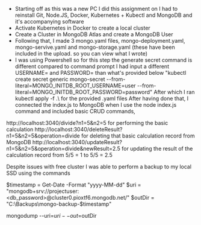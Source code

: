 - Starting off as this was a new PC I did this assignment on I had to reinstall Git, Node.JS, Docker, Kubernetes + Kubectl and MongoDB and it's accompanying software
- Activate Kubernetes in Docker to create a local cluster
- Create a Cluster in MongoDB Atlas and create a MongoDB User
- Following that, I made 3 mongo.yaml files, mongo-deployment.yaml, mongo-servive.yaml and mongo-storage.yaml (these have been included in the upload. so you can view what I wrote)
- I was using Powershell so for this step the generate secret command is different compared to command prompt
I had input a different USERNAME= and PASSWORD= than what's provided below
"kubectl create secret generic mongo-secret --from-literal=MONGO_INITDB_ROOT_USERNAME=user --from-literal=MONGO_INITDB_ROOT_PASSWORD=password"
After which I ran kubectl apply -f .\ for the provided .yaml files
After having done that, I connected the index.js to MongoDB when I use the node index.js command and included basic CRUD commands,

http://localhost:3040/divide?n1=5&n2=5 for performing the basic calculation
http://localhost:3040/deleteResult?n1=5&n2=5&operation=divide for deleting that basic calculation record from MongoDB
http://localhost:3040/updateResult?n1=5&n2=5&operation=divide&newResult=2.5 for updating the result of the calculation record from 5/5 = 1 to 5/5 = 2.5

Despite issues with free cluster I was able to perform a backup to my local SSD using the commands

$timestamp = Get-Date -Format "yyyy-MM-dd"
$uri = "mongodb+srv://projectuser:<db_password>@cluster0.pioxtf6.mongodb.net/"
$outDir = "C:\Backups\mongo-backup-$timestamp"

mongodump --uri=$uri --out=$outDir
